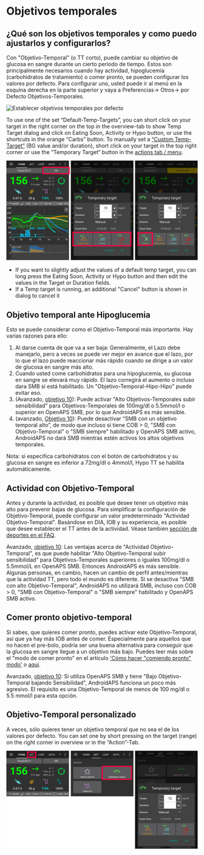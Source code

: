 # Objetivos temporales

## ¿Qué son los objetivos temporales y como puedo ajustarlos y configurarlos?

Con "Objetivo-Temporal" (o TT corto), puede cambiar su objetivo de glucosa en sangre durante un cierto periodo de tiempo. Estos son principalmente necesarios cuando hay actividad, hipoglucemia (carbohidratos de tratamiento) o comer pronto, se pueden configurar los valores por defecto. Para configurar uno, usted puede ir al menú en la esquina derecha en la parte superior y vaya a Preferencias-> Otros-> por Defecto Objetivos-Temporales.

![Establecer objetivos temporales por defecto](../images/TempTarget_Default.png)

To use one of the set “Default-Temp-Targets”, you can short click on your target in the right corner on the top in the overview-tab to show Temp Target dialog and click on Eating Soon, Activity or Hypo button, or use the shortcuts in the orange “Carbs” button. To manually set a [“Custom Temp-Target”](../Usage/temptarget#custom-temp-target) (BG value and/or duration), short click on your target in the top right corner or use the “Temporary Target“ button in the [actions tab / menu](../Configuration/Config-Builder#actions).

![Establecer el objetivo temporal](../images/TempTarget_Set2.png)

- If you want to slightly adjust the values of a default temp target, you can long press the Eating Soon, Activity or Hypo button and then edit the values in the Target or Duration fields.
- If a Temp target is running, an additional "Cancel" button is shown in dialog to cancel it

## Objetivo temporal ante Hipoglucemia

Esto se puede considerar como el Objetivo-Temporal más importante. Hay varias razones para ello:

1. Al darse cuenta de que va a ser baja: Generalmente, el Lazo debe manejarlo, pero a veces se puede ver mejor en avance que el lazo, por lo que el lazo puede reaccionar más rápido cuando se dirige a un valor de glucosa en sangre más alto.
2. Cuando usted come carbohidratos para una hipoglucemia, su glucosa en sangre se elevará muy rápido. El lazo corregirá el aumento o incluso dara SMB si está habilitado. Un "Objetivo-Temporal-Hipo-Hipo" puede evitar eso. 
3. (Avanzado, [objetivo 10](../Usage/Objectives#objective-10-enabling-additional-oref1-features-for-daytime-use-such-as-super-micro-bolus-smb)): Puede activar "Alto Objetivos-Temporales subir sensibilidad" para Objetivos-Temporales de 100mg/dl o 5.5mmol/l o superior en OpenAPS SMB, por lo que AndroidAPS es más sensible.
4. (avanzado, [Objetivo 10](../Usage/Objectives#objective-10-enabling-additional-oref1-features-for-daytime-use-such-as-super-micro-bolus-smb)): Puede desactivar “SMB con un objetivo temporal alto”, de modo que incluso si tiene COB > 0, "SMB con Objetivo-Temporal" o "SMB siempre" habilitado y OpenAPS SMB activo, AndroidAPS no dará SMB mientras estén activos los altos objetivos temporales. 

Nota: si especifica carbohidratos con el botón de carbohidratos y su glucosa en sangre es inferior a 72mg/dl o 4mmol/l, Hypo TT se habilita automáticamente.

## Actividad con Objetivo-Temporal

Antes y durante la actividad, es posible que desee tener un objetivo más alto para prevenir bajas de glucosa. Para simplificar la configuración de Objetivo-Temporal, puede configurar un valor predeterminado "Actividad Objetivo-Temporal". Basándose en DIA, IOB y su experiencia, es posible que desee establecer el TT antes de la actividad. Véase también [sección de deportes en el FAQ](../Getting-Started/FAQ#sports).

Avanzado, [objetivo 10](../Usage/Objectives#objective-10-enabling-additional-oref1-features-for-daytime-use-such-as-super-micro-bolus-smb): Las ventajas acerca de "Actividad Objetivo-Temporal", es que puede habilitar "Alto Objetivo-Temporal subir sensibilidad" para Objetivos-Temporales superiores o iguales 100mg/dl o 5.5mmol/L en OpenAPS SMB. Entonces AndroidAPS es más sensible. Algunas personas, en cambio, hacen un cambio de perfil antes/mientras que la actividad TT, pero todo el mundo es diferente. Si se desactiva "SMB con alto Objetivo-Temporal", AndroidAPS no utilizará SMB, incluso con COB > 0, "SMB con Objetivo-Temporal" o "SMB siempre" habilitado y OpenAPS SMB activo.

## Comer pronto objetivo-temporal

Si sabes, que quieres comer pronto, puedes activar este Objetivo-Temporal, así que ya hay más IOB antes de comer. Especialmente para aquellos que no hacen el pre-bolo, podría ser una buena alternativa para conseguir que la glucosa en sangre llegue a un objetivo más bajo. Puedes leer más sobre el "modo de comer pronto" en el artículo ['Cómo hacer "comiendo pronto" modo'](https://diyps.org/2015/03/26/how-to-do-eating-soon-mode-diyps-lessons-learned/) o [aquí](https://diyps.org/tag/eating-soon-mode/).

Avanzado, [objetivo 10](../Usage/Objectives#objective-10-enabling-additional-oref1-features-for-daytime-use-such-as-super-micro-bolus-smb): Si utiliza OpenAPS SMB y tiene "Bajo Objetivo-Temporal bajando Sensibilidad", AndroidAPS funciona un poco más agresivo. El requisito es una Objetivo-Temporal de menos de 100 mg/dl o 5.5 mmol/l para esta opción.

## Objetivo-Temporal personalizado

A veces, sólo quieres tener un objetivo temporal que no sea el de los valores por defecto. You can set one by short pressing on the target (range) on the right corner in overview or in the “Action”-Tab.

![Establecer el objetivo temporal a través de la pestaña Acción](../images/TempTarget_ActionTab.png)